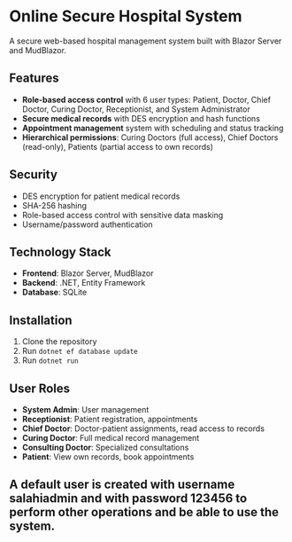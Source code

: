 # Online Secure Hospital System

A secure web-based hospital management system built with Blazor Server and MudBlazor.

## Features

- **Role-based access control** with 6 user types: Patient, Doctor, Chief Doctor, Curing Doctor, Receptionist, and System Administrator
- **Secure medical records** with DES encryption and hash functions
- **Appointment management** system with scheduling and status tracking
- **Hierarchical permissions**: Curing Doctors (full access), Chief Doctors (read-only), Patients (partial access to own records)

## Security

- DES encryption for patient medical records
- SHA-256 hashing
- Role-based access control with sensitive data masking
- Username/password authentication

## Technology Stack

- **Frontend**: Blazor Server, MudBlazor
- **Backend**: .NET, Entity Framework
- **Database**: SQLite

## Installation

1. Clone the repository
2. Run `dotnet ef database update`
3. Run `dotnet run`

## User Roles
- **System Admin**: User management
- **Receptionist**: Patient registration, appointments
- **Chief Doctor**: Doctor-patient assignments, read access to records
- **Curing Doctor**: Full medical record management
- **Consulting Doctor**: Specialized consultations
- **Patient**: View own records, book appointments

## A default user is created with username salahiadmin and with password 123456 to perform other operations and be able to use the system.
